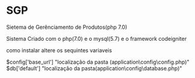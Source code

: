 # SGP
Sietema de Gerênciamento de Produtos(php 7.0)

Sistema Criado com o  php(7.0) e o mysql(5.7) e o framework codeigniter

como instalar
altere os sequintes variaveis
 
 $config['base_url']
  "localização da pasta (application\config\config.php)"
 $db['default']
 "localização da pasta(application\config\database.php)"
